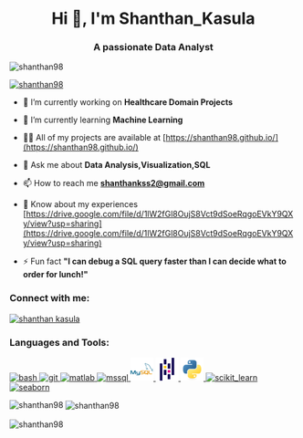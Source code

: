<h1 align="center">Hi 👋, I'm Shanthan_Kasula</h1>
<h3 align="center">A passionate Data Analyst</h3>

<p align="left"> <img src="https://komarev.com/ghpvc/?username=shanthan98&label=Profile%20views&color=0e75b6&style=flat" alt="shanthan98" /> </p>

<p align="left"> <a href="https://github.com/ryo-ma/github-profile-trophy"><img src="https://github-profile-trophy.vercel.app/?username=shanthan98" alt="shanthan98" /></a> </p>

- 🔭 I’m currently working on **Healthcare Domain Projects**

- 🌱 I’m currently learning **Machine Learning**

- 👨‍💻 All of my projects are available at [https://shanthan98.github.io/](https://shanthan98.github.io/)

- 💬 Ask me about **Data Analysis,Visualization,SQL**

- 📫 How to reach me **shanthankss2@gmail.com**

- 📄 Know about my experiences [https://drive.google.com/file/d/1lW2fGl8OujS8Vct9dSoeRqgoEVkY9QXy/view?usp=sharing](https://drive.google.com/file/d/1lW2fGl8OujS8Vct9dSoeRqgoEVkY9QXy/view?usp=sharing)

- ⚡ Fun fact **"I can debug a SQL query faster than I can decide what to order for lunch!"**

<h3 align="left">Connect with me:</h3>
<p align="left">
<a href="https://linkedin.com/in/shanthan kasula" target="blank"><img align="center" src="https://raw.githubusercontent.com/rahuldkjain/github-profile-readme-generator/master/src/images/icons/Social/linked-in-alt.svg" alt="shanthan kasula" height="30" width="40" /></a>
</p>

<h3 align="left">Languages and Tools:</h3>
<p align="left"> <a href="https://www.gnu.org/software/bash/" target="_blank" rel="noreferrer"> <img src="https://www.vectorlogo.zone/logos/gnu_bash/gnu_bash-icon.svg" alt="bash" width="40" height="40"/> </a> <a href="https://git-scm.com/" target="_blank" rel="noreferrer"> <img src="https://www.vectorlogo.zone/logos/git-scm/git-scm-icon.svg" alt="git" width="40" height="40"/> </a> <a href="https://www.mathworks.com/" target="_blank" rel="noreferrer"> <img src="https://upload.wikimedia.org/wikipedia/commons/2/21/Matlab_Logo.png" alt="matlab" width="40" height="40"/> </a> <a href="https://www.microsoft.com/en-us/sql-server" target="_blank" rel="noreferrer"> <img src="https://www.svgrepo.com/show/303229/microsoft-sql-server-logo.svg" alt="mssql" width="40" height="40"/> </a> <a href="https://www.mysql.com/" target="_blank" rel="noreferrer"> <img src="https://raw.githubusercontent.com/devicons/devicon/master/icons/mysql/mysql-original-wordmark.svg" alt="mysql" width="40" height="40"/> </a> <a href="https://pandas.pydata.org/" target="_blank" rel="noreferrer"> <img src="https://raw.githubusercontent.com/devicons/devicon/2ae2a900d2f041da66e950e4d48052658d850630/icons/pandas/pandas-original.svg" alt="pandas" width="40" height="40"/> </a> <a href="https://www.python.org" target="_blank" rel="noreferrer"> <img src="https://raw.githubusercontent.com/devicons/devicon/master/icons/python/python-original.svg" alt="python" width="40" height="40"/> </a> <a href="https://scikit-learn.org/" target="_blank" rel="noreferrer"> <img src="https://upload.wikimedia.org/wikipedia/commons/0/05/Scikit_learn_logo_small.svg" alt="scikit_learn" width="40" height="40"/> </a> <a href="https://seaborn.pydata.org/" target="_blank" rel="noreferrer"> <img src="https://seaborn.pydata.org/_images/logo-mark-lightbg.svg" alt="seaborn" width="40" height="40"/> </a> </p>

<p><img align="left" src="https://github-readme-stats.vercel.app/api/top-langs?username=shanthan98&show_icons=true&locale=en&layout=compact" alt="shanthan98" /></p>

<p>&nbsp;<img align="center" src="https://github-readme-stats.vercel.app/api?username=shanthan98&show_icons=true&locale=en" alt="shanthan98" /></p>

<p><img align="center" src="https://github-readme-streak-stats.herokuapp.com/?user=shanthan98&" alt="shanthan98" /></p>
